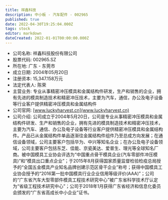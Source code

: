 ```yaml
---
title: 祥鑫科技
description: 中小板 - 汽车配件 - 002965
published: true
date: 2022-04-30T19:25:04.000Z
tags: stock
editor: markdown
dateCreated: 2022-01-01T00:00:00.000Z
---
```


- 公司名称: 祥鑫科技股份有限公司
- 股票代码: 002965.SZ
- 所在地: 广东 - 东莞市
- 成立日期: 2004年05月20日
- 注册资本: 15,347.158万元
- 法定代表人: 陈荣
- 主营业务: 专业从事精密冲压模具和金属结构件研发，生产和销售的企业，拥有先进的模具制造技术和精密冲压技术，主要为汽车，通信，办公及电子设备等行业客户提供精密冲压模具和金属结构件
- 公司官网: [www.luckyharvest.cn](www.luckyharvest.cn)
- 公司介绍: 公司成立于2004年5月20日，公司是专业从事精密冲压模具和金属结构件研发、生产和销售的企业，拥有先进的模具制造技术和精密冲压技术，主要为汽车、通信、办公及电子设备等行业客户提供精密冲压模具和金属结构件。产品已从金属结构件单品逐渐往金属结构件组件乃至总成方向发展；在通信设备领域，公司主要客户包括华为、中兴等知名企业；在办公及电子设备领域，公司主要客户包括东芝、佳能、京瓷美达、爱普生、理光等全球知名厂商。被中国模具工业协会评选为“中国重点骨干模具企业(汽车零部件冲压模具)”和“模具出口重点企业”；于2015年8月获得国家质量监督检验检疫总局授予的“全国五金模具产业知名品牌创建示范区骨干企业”称号；获得中国模具工业协会授予的“2016第一批中国模具行业企业信用等级评价(AAA)”；公司的“广东省汽车大型零部件模具工程技术研究中心”被广东省科学技术厅认定为“省级工程技术研究中心”；公司于2018年1月获得广东省经济和信息化委员会颁发的“广东省高成长中小企业”证书。


